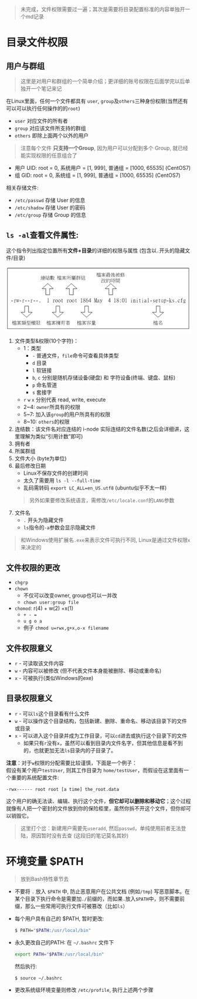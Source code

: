 > 未完成，文件权限需要过一遍；其次是需要将目录配置标准的内容单独开一个md记录

# 目录文件权限

## 用户与群组

> 这里是对用户和群组的一个简单介绍；更详细的账号权限在后面学完以后单独开一个笔记来记


在Linux里面，任何一个文件都具有 `user`, `group`及`others`三种身份权限(当然还有可以可以执行任何操作的的`root`)

- `user` 对应文件的所有者
- `group` 对应该文件所支持的群组
- `others` 即除上面两个以外的用户

> 注意每个文件 **只支持一个Group**, 因为用户可以分配到多个 Group, 就已经能实现权限的任意组合了

- 用户 UID: root = 0, 系统用户 = [1, 999], 普通组 = [1000, 65535] (CentOS7)
- 组 GID: root = 0, 系统组 = [1, 999], 普通组 = [1000, 65535] (CentOS7)

相关存储文件: 
- `/etc/passwd` 存储 User 的信息
- `/etc/shadow` 存储 User 的密码
- `/etc/group` 存储 Group 的信息


## `ls -al`查看文件属性:

这个指令列出指定位置所有**文件+目录**的详细的权限与属性 (包含以`.`开头的隐藏文件/目录)

![](img/filer_ls.PNG)


1. 文件类型&权限(10个字符)：
    - 1：类型
      - `-` 普通文件，`file`命令可查看具体类型
      - `d` 目录 
      - `l` 软链接
      - `b`, `c` 分别是随机存储设备(硬盘) 和 字符设备(终端、键盘、鼠标)
      - `p` 命名管道
      - `s` 套接字
    - `r` `w` `x` 分别代表 read, write, execute
    - 2~4: `owner`所具有的权限
    - 5~7: 加入该`group`的用户所具有的权限
    - 8~10: `others`的权限
2. 连结数：该文件名对应连结的 i-node 实际连结的文件名数(之后会详细讲，这里理解为类似“引用计数”即可)
3. 拥有者
4. 所属群组
5. 文件大小 (byte为单位)
6. 最后修改日期
    - Linux不保存文件的创建时间
    - 太久了需要用 ```ls -l --full-time```
    - 乱码需转码 ```export LC_ALL=en_US.utf8``` (ubuntu似乎不太一样)
    > 另外如果要修改系统语言，需修改`/etc/locale.conf`的`LANG`参数
7. 文件名
    - `.` 开头为隐藏文件
    - `ls`指令的`-a`参数会显示隐藏文件

> 和Windows使用扩展名`.exe`来表示文件可执行不同, Linux是通过文件权限`x`来决定的

## 文件权限的更改
- `chgrp` 
- `chown`
    - 不仅可以改变owner, group也可以一并改
    - `chown user:group file`
- `chomod`: r(4) + w(2) +x(1)
    - `+ - =`
    - `u g o a`
    - 例子 `chmod u=rwx,g+x,o-x filename`

## 文件权限意义

- `r` - 可读取该文件内容
- `w` - 内容可以被修改 (但不代表文件本身能被删除、移动或重命名)
- `x` - 可被执行(类似Windows的exe)

## 目录权限意义

- `r` - 可以`ls`这个目录看有什么文件
- `w` - 可以操作这个目录结构，包括新建、删除、重命名、移动该目录下的文件或目录
- `x` - 可以进入这个目录并成为工作目录，可以`cd`进去或执行这个目录下的文件
  - 如果只有`r`没有`x`，虽然可以看到目录内文件名字，但其他信息是看不到的，也就更加无法`ls`目录内的子目录了。

**注意**：对于`w`权限的分配需要比较谨慎，下面是一个例子：<br>
假设有某个用户`testUser`, 则其工作目录为 `home/testUser`，而假设在这里面有一个重要的系统配置文件:
```
-rwx------ root root [a time] the_root.data
``` 
这个用户的确无法读、编辑、执行这个文件，**但它却可以删除和移动它**；这个过程就像有人把一个密封的文件放到你的保险柜里，虽然你拆不开这个文件，但你却可以销毁它。

> 这里打个岔：新建用户需要先`useradd`, 然后`passwd`，单纯使用前者无法登陆，原因暂时没有去查 (这段旧的笔记莫名其妙)

# 环境变量 $PATH

> 放到Bash特性章节去

- 不要将 `.` 放入 `$PATH` 中, 防止恶意用户在公共文档 (例如`/tmp`) 写恶意脚本。在某个目录下执行命令是需要加`./`前缀的，而如果`.`放入`$PATH`中，则不需要前缀，那么一些常用可执行文件可被篡改（比如`ls`）

- 每个用户具有自己的 $PATH, 暂时更改:
    ```sh
    $ PATH="$PATH:/usr/local/bin"
    ```
- 永久更改自己的PATH: 在 `~/.bashrc` 文件下
    ```sh
    export PATH="$PATH:/usr/local/bin"
    ```
    然后执行:
    ```sh
    $ source ~/.bashrc
    ```
- 更改系统级环境变量则修改 `/etc/profile`, 执行上述两个步骤